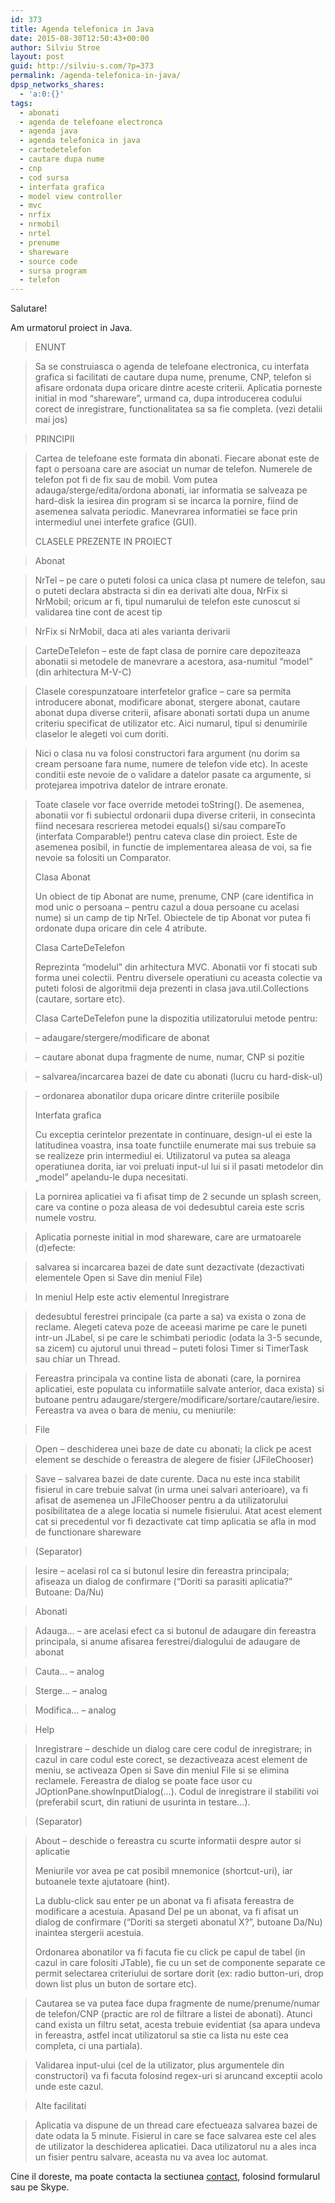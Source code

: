 ```yaml
---
id: 373
title: Agenda telefonica in Java
date: 2015-08-30T12:50:43+00:00
author: Silviu Stroe
layout: post
guid: http://silviu-s.com/?p=373
permalink: /agenda-telefonica-in-java/
dpsp_networks_shares:
  - 'a:0:{}'
tags:
  - abonati
  - agenda de telefoane electronca
  - agenda java
  - agenda telefonica in java
  - cartedetelefon
  - cautare dupa nume
  - cnp
  - cod sursa
  - interfata grafica
  - model view controller
  - mvc
  - nrfix
  - nrmobil
  - nrtel
  - prenume
  - shareware
  - source code
  - sursa program
  - telefon
---
```

Salutare!
  
Am urmatorul proiect in Java.

> ENUNT
  
> Sa se construiasca o agenda de telefoane electronica, cu interfata grafica si facilitati de cautare dupa nume, prenume, CNP, telefon si afisare ordonata dupa oricare dintre aceste criterii. Aplicatia porneste initial in mod “shareware”, urmand ca, dupa introducerea codului corect de inregistrare, functionalitatea sa sa fie completa. (vezi detalii mai jos)
  
> PRINCIPII
  
> Cartea de telefoane este formata din abonati. Fiecare abonat este de fapt o persoana care are asociat un numar de telefon. Numerele de telefon pot fi de fix sau de mobil. Vom putea adauga/sterge/edita/ordona abonati, iar informatia se salveaza pe hard-disk la iesirea din program si se incarca la pornire, fiind de asemenea salvata periodic. Manevrarea informatiei se face prin intermediul unei interfete grafice (GUI).
> 
> CLASELE PREZENTE IN PROIECT
  
> Abonat
  
> NrTel &#8211; pe care o puteti folosi ca unica clasa pt numere de telefon, sau o puteti declara abstracta si din ea derivati alte doua, NrFix si NrMobil; oricum ar fi, tipul numarului de telefon este cunoscut si validarea tine cont de acest tip
  
> NrFix si NrMobil, daca ati ales varianta derivarii
  
> CarteDeTelefon &#8211; este de fapt clasa de pornire care depoziteaza abonatii si metodele de manevrare a acestora, asa-numitul “model” (din arhitectura M-V-C)
  
> Clasele corespunzatoare interfetelor grafice – care sa permita introducere abonat, modificare abonat, stergere abonat, cautare abonat dupa diverse criterii, afisare abonati sortati dupa un anume criteriu specificat de utilizator etc. Aici numarul, tipul si denumirile claselor le alegeti voi cum doriti.
  
> Nici o clasa nu va folosi constructori fara argument (nu dorim sa cream persoane fara nume, numere de telefon vide etc). In aceste conditii este nevoie de o validare a datelor pasate ca argumente, si protejarea impotriva datelor de intrare eronate.
  
> Toate clasele vor face override metodei toString(). De asemenea, abonatii vor fi subiectul ordonarii dupa diverse criterii, in consecinta fiind necesara rescrierea metodei equals() si/sau compareTo (interfata Comparable!) pentru cateva clase din proiect. Este de asemenea posibil, in functie de implementarea aleasa de voi, sa fie nevoie sa folositi un Comparator.
> 
> Clasa Abonat
> 
> Un obiect de tip Abonat are nume, prenume, CNP (care identifica in mod unic o persoana &#8211; pentru cazul a doua persoane cu acelasi nume) si un camp de tip NrTel. Obiectele de tip Abonat vor putea fi ordonate dupa oricare din cele 4 atribute.
> 
> Clasa CarteDeTelefon
> 
> Reprezinta “modelul” din arhitectura MVC. Abonatii vor fi stocati sub forma unei colectii. Pentru diversele operatiuni cu aceasta colectie va puteti folosi de algoritmii deja prezenti in clasa java.util.Collections (cautare, sortare etc).
> 
> Clasa CarteDeTelefon pune la dispozitia utilizatorului metode pentru:
  
> &#8211; adaugare/stergere/modificare de abonat
  
> &#8211; cautare abonat dupa fragmente de nume, numar, CNP si pozitie
  
> &#8211; salvarea/incarcarea bazei de date cu abonati (lucru cu hard-disk-ul)
  
> &#8211; ordonarea abonatilor dupa oricare dintre criteriile posibile
> 
> Interfata grafica
> 
> Cu exceptia cerintelor prezentate in continuare, design-ul ei este la latitudinea voastra, insa toate functiile enumerate mai sus trebuie sa se realizeze prin intermediul ei. Utilizatorul va putea sa aleaga operatiunea dorita, iar voi preluati input-ul lui si il pasati metodelor din „model” apelandu-le dupa necesitati.
  
> La pornirea aplicatiei va fi afisat timp de 2 secunde un splash screen, care va contine o poza aleasa de voi dedesubtul careia este scris numele vostru.
  
> Aplicatia porneste initial in mod shareware, care are urmatoarele (d)efecte:
  
> salvarea si incarcarea bazei de date sunt dezactivate (dezactivati elementele Open si Save din meniul File)
  
> In meniul Help este activ elementul Inregistrare
  
> dedesubtul ferestrei principale (ca parte a sa) va exista o zona de reclame. Alegeti cateva poze de aceeasi marime pe care le puneti intr-un JLabel, si pe care le schimbati periodic (odata la 3-5 secunde, sa zicem) cu ajutorul unui thread &#8211; puteti folosi Timer si TimerTask sau chiar un Thread.
  
> Fereastra principala va contine lista de abonati (care, la pornirea aplicatiei, este populata cu informatiile salvate anterior, daca exista) si butoane pentru adaugare/stergere/modificare/sortare/cautare/iesire. Fereastra va avea o bara de meniu, cu meniurile:
  
> File
  
> Open – deschiderea unei baze de date cu abonati; la click pe acest element se deschide o fereastra de alegere de fisier (JFileChooser)
  
> Save – salvarea bazei de date curente. Daca nu este inca stabilit fisierul in care trebuie salvat (in urma unei salvari anterioare), va fi afisat de asemenea un JFileChooser pentru a da utilizatorului posibilitatea de a alege locatia si numele fisierului. Atat acest element cat si precedentul vor fi dezactivate cat timp aplicatia se afla in mod de functionare shareware
  
> (Separator)
  
> Iesire – acelasi rol ca si butonul Iesire din fereastra principala; afiseaza un dialog de confirmare (“Doriti sa parasiti aplicatia?” Butoane: Da/Nu)
  
> Abonati
  
> Adauga… &#8211; are acelasi efect ca si butonul de adaugare din fereastra principala, si anume afisarea ferestrei/dialogului de adaugare de abonat
  
> Cauta… &#8211; analog
  
> Sterge… &#8211; analog
  
> Modifica… &#8211; analog
  
> Help
  
> Inregistrare – deschide un dialog care cere codul de inregistrare; in cazul in care codul este corect, se dezactiveaza acest element de meniu, se activeaza Open si Save din meniul File si se elimina reclamele. Fereastra de dialog se poate face usor cu JOptionPane.showInputDialog(…). Codul de inregistrare il stabiliti voi (preferabil scurt, din ratiuni de usurinta in testare…).
  
> (Separator)
  
> About – deschide o fereastra cu scurte informatii despre autor si aplicatie
> 
> Meniurile vor avea pe cat posibil mnemonice (shortcut-uri), iar butoanele texte ajutatoare (hint).
> 
> La dublu-click sau enter pe un abonat va fi afisata fereastra de modificare a acestuia. Apasand Del pe un abonat, va fi afisat un dialog de confirmare (“Doriti sa stergeti abonatul X?”, butoane Da/Nu) inaintea stergerii acestuia.
> 
> Ordonarea abonatilor va fi facuta fie cu click pe capul de tabel (in cazul in care folositi JTable), fie cu un set de componente separate ce permit selectarea criteriului de sortare dorit (ex: radio button-uri, drop down list plus un buton de sortare etc).
  
> Cautarea se va putea face dupa fragmente de nume/prenume/numar de telefon/CNP (practic are rol de filtrare a listei de abonati). Atunci cand exista un filtru setat, acesta trebuie evidentiat (sa apara undeva in fereastra, astfel incat utilizatorul sa stie ca lista nu este cea completa, ci una partiala).
  
> Validarea input-ului (cel de la utilizator, plus argumentele din constructori) va fi facuta folosind regex-uri si aruncand exceptii acolo unde este cazul.
  
> Alte facilitati
  
> Aplicatia va dispune de un thread care efectueaza salvarea bazei de date odata la 5 minute. Fisierul in care se face salvarea este cel ales de utilizator la deschiderea aplicatiei. Daca utilizatorul nu a ales inca un fisier pentru salvare, aceasta nu va avea loc automat.

Cine il doreste, ma poate contacta la sectiunea <a href="http://silviu-s.com/contact/" target="_blank">contact</a>, folosind formularul sau pe Skype.